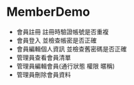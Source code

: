 # MemberDemo  
* 會員註冊 註冊時驗證帳號是否重複  
* 會員登入 並檢查帳密是否正確  
* 會員編輯個人資訊 並檢查舊密碼是否正確  
* 管理員查看會員清單  
* 管理員編輯會員(通行狀態 權限 暱稱)  
* 管理員刪除會員資料  
